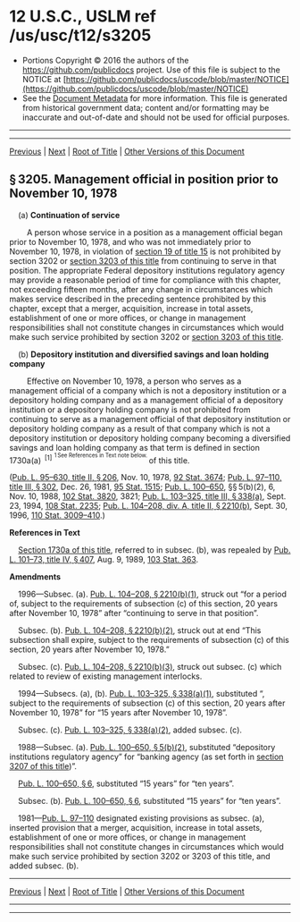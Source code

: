 ---
---

# 12 U.S.C., USLM ref /us/usc/t12/s3205

* Portions Copyright © 2016 the authors of the https://github.com/publicdocs project.
  Use of this file is subject to the NOTICE at [https://github.com/publicdocs/uscode/blob/master/NOTICE](https://github.com/publicdocs/uscode/blob/master/NOTICE)
* See the [Document Metadata](././../../../..//README.md) for more information.
  This file is generated from historical government data; content and/or formatting may be inaccurate and out-of-date and should not be used for official purposes.

----------
----------

[Previous](./../../../..//us/usc/t12/ch33/m__us_usc_t12_s3204.md) | [Next](./../../../..//us/usc/t12/ch33/m__us_usc_t12_s3206.md) | [Root of Title](./../../../../) | [Other Versions of this Document](https://publicdocs.github.io/go/links?ns=uslm&ref=%2Fus%2Fusc%2Ft12%2Fs3205)

## § 3205. Management official in position prior to November 10, 1978

    (a) __Continuation of service__ 

        A person whose service in a position as a management official began prior to November 10, 1978, and who was not immediately prior to November 10, 1978, in violation of [section 19 of title 15][/us/usc/t15/s19] is not prohibited by section 3202 or [section 3203 of this title][/us/usc/t12/s3203] from continuing to serve in that position. The appropriate Federal depository institutions regulatory agency may provide a reasonable period of time for compliance with this chapter, not exceeding fifteen months, after any change in circumstances which makes service described in the preceding sentence prohibited by this chapter, except that a merger, acquisition, increase in total assets, establishment of one or more offices, or change in management responsibilities shall not constitute changes in circumstances which would make such service prohibited by section 3202 or [section 3203 of this title][/us/usc/t12/s3203].

    (b) __Depository institution and diversified savings and loan holding company__ 

        Effective on November 10, 1978, a person who serves as a management official of a company which is not a depository institution or a depository holding company and as a management official of a depository institution or a depository holding company is not prohibited from continuing to serve as a management official of that depository institution or depository holding company as a result of that company which is not a depository institution or depository holding company becoming a diversified savings and loan holding company as that term is defined in section 1730a(a)  <sup>\[1\]</sup>  <sup><sup> 1 See References in Text note below. </sup></sup>  of this title.

([Pub. L. 95–630, title II, § 206][/us/pl/95/630/s206], Nov. 10, 1978, [92 Stat. 3674][/us/stat/92/3674]; [Pub. L. 97–110, title III, § 302][/us/pl/97/110/s302], Dec. 26, 1981, [95 Stat. 1515][/us/stat/95/1515]; [Pub. L. 100–650][/us/pl/100/650], §§ 5(b)(2), 6, Nov. 10, 1988, [102 Stat. 3820][/us/stat/102/3820], 3821; [Pub. L. 103–325, title III, § 338(a)][/us/pl/103/325/s338/a], Sept. 23, 1994, [108 Stat. 2235][/us/stat/108/2235]; [Pub. L. 104–208, div. A, title II, § 2210(b)][/us/pl/104/208/s2210/b], Sept. 30, 1996, [110 Stat. 3009–410][/us/stat/110/3009-410].)

 __References in Text__ 

    [Section 1730a of this title][/us/usc/t12/s1730a], referred to in subsec. (b), was repealed by [Pub. L. 101–73, title IV, § 407][/us/pl/101/73/s407], Aug. 9, 1989, [103 Stat. 363][/us/stat/103/363].

 __Amendments__ 

    1996—Subsec. (a). [Pub. L. 104–208, § 2210(b)(1)][/us/pl/104/208/s2210/b/1], struck out “for a period of, subject to the requirements of subsection (c) of this section, 20 years after November 10, 1978” after “continuing to serve in that position”.

    Subsec. (b). [Pub. L. 104–208, § 2210(b)(2)][/us/pl/104/208/s2210/b/2], struck out at end “This subsection shall expire, subject to the requirements of subsection (c) of this section, 20 years after November 10, 1978.”

    Subsec. (c). [Pub. L. 104–208, § 2210(b)(3)][/us/pl/104/208/s2210/b/3], struck out subsec. (c) which related to review of existing management interlocks.

    1994—Subsecs. (a), (b). [Pub. L. 103–325, § 338(a)(1)][/us/pl/103/325/s338/a/1], substituted “, subject to the requirements of subsection (c) of this section, 20 years after November 10, 1978” for “15 years after November 10, 1978”.

    Subsec. (c). [Pub. L. 103–325, § 338(a)(2)][/us/pl/103/325/s338/a/2], added subsec. (c).

    1988—Subsec. (a). [Pub. L. 100–650, § 5(b)(2)][/us/pl/100/650/s5/b/2], substituted “depository institutions regulatory agency” for “banking agency (as set forth in [section 3207 of this title][/us/usc/t12/s3207])”.

    [Pub. L. 100–650, § 6][/us/pl/100/650/s6], substituted “15 years” for “ten years”.

    Subsec. (b). [Pub. L. 100–650, § 6][/us/pl/100/650/s6], substituted “15 years” for “ten years”.

    1981—[Pub. L. 97–110][/us/pl/97/110] designated existing provisions as subsec. (a), inserted provision that a merger, acquisition, increase in total assets, establishment of one or more offices, or change in management responsibilities shall not constitute changes in circumstances which would make such service prohibited by section 3202 or 3203 of this title, and added subsec. (b).

----------

[Previous](./../../../..//us/usc/t12/ch33/m__us_usc_t12_s3204.md) | [Next](./../../../..//us/usc/t12/ch33/m__us_usc_t12_s3206.md) | [Root of Title](./../../../../) | [Other Versions of this Document](https://publicdocs.github.io/go/links?ns=uslm&ref=%2Fus%2Fusc%2Ft12%2Fs3205)

----------
----------

[/us/usc/t15/s19]: https://publicdocs.github.io/go/links?ns=uslm&ref=%2Fus%2Fusc%2Ft15%2Fs19
[/us/usc/t12/s3203]: https://publicdocs.github.io/go/links?ns=uslm&ref=%2Fus%2Fusc%2Ft12%2Fs3203
[/us/usc/t12/s3203]: https://publicdocs.github.io/go/links?ns=uslm&ref=%2Fus%2Fusc%2Ft12%2Fs3203
[/us/pl/95/630/s206]: https://publicdocs.github.io/go/links?ns=uslm&ref=%2Fus%2Fpl%2F95%2F630%2Fs206
[/us/stat/92/3674]: https://publicdocs.github.io/go/links?ns=uslm&ref=%2Fus%2Fstat%2F92%2F3674
[/us/pl/97/110/s302]: https://publicdocs.github.io/go/links?ns=uslm&ref=%2Fus%2Fpl%2F97%2F110%2Fs302
[/us/stat/95/1515]: https://publicdocs.github.io/go/links?ns=uslm&ref=%2Fus%2Fstat%2F95%2F1515
[/us/pl/100/650]: https://publicdocs.github.io/go/links?ns=uslm&ref=%2Fus%2Fpl%2F100%2F650
[/us/stat/102/3820]: https://publicdocs.github.io/go/links?ns=uslm&ref=%2Fus%2Fstat%2F102%2F3820
[/us/pl/103/325/s338/a]: https://publicdocs.github.io/go/links?ns=uslm&ref=%2Fus%2Fpl%2F103%2F325%2Fs338%2Fa
[/us/stat/108/2235]: https://publicdocs.github.io/go/links?ns=uslm&ref=%2Fus%2Fstat%2F108%2F2235
[/us/pl/104/208/s2210/b]: https://publicdocs.github.io/go/links?ns=uslm&ref=%2Fus%2Fpl%2F104%2F208%2Fs2210%2Fb
[/us/stat/110/3009-410]: https://publicdocs.github.io/go/links?ns=uslm&ref=%2Fus%2Fstat%2F110%2F3009-410
[/us/usc/t12/s1730a]: https://publicdocs.github.io/go/links?ns=uslm&ref=%2Fus%2Fusc%2Ft12%2Fs1730a
[/us/pl/101/73/s407]: https://publicdocs.github.io/go/links?ns=uslm&ref=%2Fus%2Fpl%2F101%2F73%2Fs407
[/us/stat/103/363]: https://publicdocs.github.io/go/links?ns=uslm&ref=%2Fus%2Fstat%2F103%2F363
[/us/pl/104/208/s2210/b/1]: https://publicdocs.github.io/go/links?ns=uslm&ref=%2Fus%2Fpl%2F104%2F208%2Fs2210%2Fb%2F1
[/us/pl/104/208/s2210/b/2]: https://publicdocs.github.io/go/links?ns=uslm&ref=%2Fus%2Fpl%2F104%2F208%2Fs2210%2Fb%2F2
[/us/pl/104/208/s2210/b/3]: https://publicdocs.github.io/go/links?ns=uslm&ref=%2Fus%2Fpl%2F104%2F208%2Fs2210%2Fb%2F3
[/us/pl/103/325/s338/a/1]: https://publicdocs.github.io/go/links?ns=uslm&ref=%2Fus%2Fpl%2F103%2F325%2Fs338%2Fa%2F1
[/us/pl/103/325/s338/a/2]: https://publicdocs.github.io/go/links?ns=uslm&ref=%2Fus%2Fpl%2F103%2F325%2Fs338%2Fa%2F2
[/us/pl/100/650/s5/b/2]: https://publicdocs.github.io/go/links?ns=uslm&ref=%2Fus%2Fpl%2F100%2F650%2Fs5%2Fb%2F2
[/us/usc/t12/s3207]: https://publicdocs.github.io/go/links?ns=uslm&ref=%2Fus%2Fusc%2Ft12%2Fs3207
[/us/pl/100/650/s6]: https://publicdocs.github.io/go/links?ns=uslm&ref=%2Fus%2Fpl%2F100%2F650%2Fs6
[/us/pl/100/650/s6]: https://publicdocs.github.io/go/links?ns=uslm&ref=%2Fus%2Fpl%2F100%2F650%2Fs6
[/us/pl/97/110]: https://publicdocs.github.io/go/links?ns=uslm&ref=%2Fus%2Fpl%2F97%2F110


